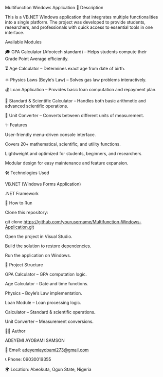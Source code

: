 Multifunction Windows Application
📌 Description

This is a VB.NET Windows application that integrates multiple functionalities into a single platform. The project was developed to provide students, researchers, and professionals with quick access to essential tools in one interface.

Available Modules

🎓 GPA Calculator (Afootech standard) – Helps students compute their Grade Point Average efficiently.

⏳ Age Calculator – Determines exact age from date of birth.

⚛️ Physics Laws (Boyle’s Law) – Solves gas law problems interactively.

💰 Loan Application – Provides basic loan computation and repayment plan.

🧮 Standard & Scientific Calculator – Handles both basic arithmetic and advanced scientific operations.

🔄 Unit Converter – Converts between different units of measurement.

✨ Features

User-friendly menu-driven console interface.

Covers 20+ mathematical, scientific, and utility functions.

Lightweight and optimized for students, beginners, and researchers.

Modular design for easy maintenance and feature expansion.

🛠️ Technologies Used

VB.NET (Windows Forms Application)

.NET Framework

🚀 How to Run

Clone this repository:

git clone https://github.com/yourusername/Multifunction-Windows-Application.git


Open the project in Visual Studio.

Build the solution to restore dependencies.

Run the application on Windows.

📂 Project Structure

GPA Calculator – GPA computation logic.

Age Calculator – Date and time functions.

Physics – Boyle’s Law implementation.

Loan Module – Loan processing logic.

Calculator – Standard & scientific operations.

Unit Converter – Measurement conversions.

👨‍💻 Author

ADEYEMI AYOBAMI SAMSON

📧 Email: adeyemiayobami273@gmail.com

📞 Phone: 09030019355

🌍 Location: Abeokuta, Ogun State, Nigeria

